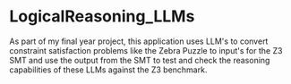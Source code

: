 # LogicalReasoning_LLMs
As part of my final year project, this application uses LLM's to convert constraint satisfaction problems like the Zebra Puzzle to input's for the Z3 SMT and use the output from the SMT to test and check the reasoning capabilities of these LLMs against the Z3 benchmark.
